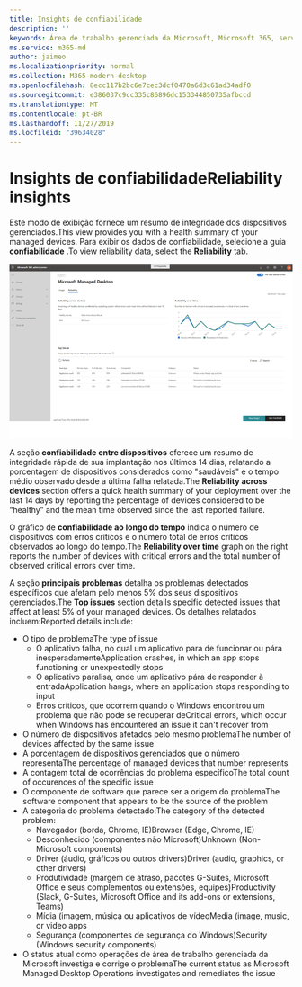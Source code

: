 ```yaml
---
title: Insights de confiabilidade
description: ''
keywords: Área de trabalho gerenciada da Microsoft, Microsoft 365, serviço, documentação
ms.service: m365-md
author: jaimeo
ms.localizationpriority: normal
ms.collection: M365-modern-desktop
ms.openlocfilehash: 8ecc117b2bc6e7cec3dcf0470a6d3c61ad34adf0
ms.sourcegitcommit: e386037c9cc335c86896dc153344850735afbccd
ms.translationtype: MT
ms.contentlocale: pt-BR
ms.lasthandoff: 11/27/2019
ms.locfileid: "39634028"
---
```

# <a name="reliability-insights"></a><span data-ttu-id="55348-103">Insights de confiabilidade</span><span class="sxs-lookup"><span data-stu-id="55348-103">Reliability insights</span></span>

<span data-ttu-id="55348-104">Este modo de exibição fornece um resumo de integridade dos dispositivos gerenciados.</span><span class="sxs-lookup"><span data-stu-id="55348-104">This view provides you with a health summary of your managed devices.</span></span> <span data-ttu-id="55348-105">Para exibir os dados de confiabilidade, selecione a guia **confiabilidade** .</span><span class="sxs-lookup"><span data-stu-id="55348-105">To view reliability data, select the **Reliability** tab.</span></span>


![Painel de confiabilidade](images/insights_reliability.png)

<span data-ttu-id="55348-107">A seção **confiabilidade entre dispositivos** oferece um resumo de integridade rápida de sua implantação nos últimos 14 dias, relatando a porcentagem de dispositivos considerados como "saudáveis" e o tempo médio observado desde a última falha relatada.</span><span class="sxs-lookup"><span data-stu-id="55348-107">The **Reliability across devices** section offers a quick health summary of your deployment over the last 14 days by reporting the percentage of devices considered to be “healthy” and the mean time observed since the last reported failure.</span></span> 

 
<span data-ttu-id="55348-108">O gráfico de **confiabilidade ao longo do tempo** indica o número de dispositivos com erros críticos e o número total de erros críticos observados ao longo do tempo.</span><span class="sxs-lookup"><span data-stu-id="55348-108">The **Reliability over time** graph on the right reports the number of devices with critical errors and the total number of observed critical errors over time.</span></span>

<span data-ttu-id="55348-109">A seção **principais problemas** detalha os problemas detectados específicos que afetam pelo menos 5% dos seus dispositivos gerenciados.</span><span class="sxs-lookup"><span data-stu-id="55348-109">The **Top issues** section details specific detected issues that affect at least 5% of your managed devices.</span></span> <span data-ttu-id="55348-110">Os detalhes relatados incluem:</span><span class="sxs-lookup"><span data-stu-id="55348-110">Reported details include:</span></span>

- <span data-ttu-id="55348-111">O tipo de problema</span><span class="sxs-lookup"><span data-stu-id="55348-111">The type of issue</span></span>
    - <span data-ttu-id="55348-112">O aplicativo falha, no qual um aplicativo para de funcionar ou pára inesperadamente</span><span class="sxs-lookup"><span data-stu-id="55348-112">Application crashes, in which an app stops functioning or unexpectedly stops</span></span>
    - <span data-ttu-id="55348-113">O aplicativo paralisa, onde um aplicativo pára de responder à entrada</span><span class="sxs-lookup"><span data-stu-id="55348-113">Application hangs, where an application stops responding to input</span></span>
    - <span data-ttu-id="55348-114">Erros críticos, que ocorrem quando o Windows encontrou um problema que não pode se recuperar de</span><span class="sxs-lookup"><span data-stu-id="55348-114">Critical errors, which occur when Windows has encountered an issue it can't recover from</span></span>
- <span data-ttu-id="55348-115">O número de dispositivos afetados pelo mesmo problema</span><span class="sxs-lookup"><span data-stu-id="55348-115">The number of devices affected by the same issue</span></span>
- <span data-ttu-id="55348-116">A porcentagem de dispositivos gerenciados que o número representa</span><span class="sxs-lookup"><span data-stu-id="55348-116">The percentage of managed devices that number represents</span></span>
- <span data-ttu-id="55348-117">A contagem total de ocorrências do problema específico</span><span class="sxs-lookup"><span data-stu-id="55348-117">The total count of occurences of the specific issue</span></span>
- <span data-ttu-id="55348-118">O componente de software que parece ser a origem do problema</span><span class="sxs-lookup"><span data-stu-id="55348-118">The software component that appears to be the source of the problem</span></span>
- <span data-ttu-id="55348-119">A categoria do problema detectado:</span><span class="sxs-lookup"><span data-stu-id="55348-119">The category of the detected problem:</span></span>
    - <span data-ttu-id="55348-120">Navegador (borda, Chrome, IE)</span><span class="sxs-lookup"><span data-stu-id="55348-120">Browser (Edge, Chrome, IE)</span></span>
    - <span data-ttu-id="55348-121">Desconhecido (componentes não Microsoft)</span><span class="sxs-lookup"><span data-stu-id="55348-121">Unknown (Non-Microsoft components)</span></span>
    - <span data-ttu-id="55348-122">Driver (áudio, gráficos ou outros drivers)</span><span class="sxs-lookup"><span data-stu-id="55348-122">Driver (audio, graphics, or other drivers)</span></span>
    - <span data-ttu-id="55348-123">Produtividade (margem de atraso, pacotes G-Suites, Microsoft Office e seus complementos ou extensões, equipes)</span><span class="sxs-lookup"><span data-stu-id="55348-123">Productivity (Slack, G-Suites, Microsoft Office and its add-ons or extensions, Teams)</span></span>
    - <span data-ttu-id="55348-124">Mídia (imagem, música ou aplicativos de vídeo</span><span class="sxs-lookup"><span data-stu-id="55348-124">Media (image, music, or video apps</span></span>
    - <span data-ttu-id="55348-125">Segurança (componentes de segurança do Windows)</span><span class="sxs-lookup"><span data-stu-id="55348-125">Security (Windows security components)</span></span>
- <span data-ttu-id="55348-126">O status atual como operações de área de trabalho gerenciada da Microsoft investiga e corrige o problema</span><span class="sxs-lookup"><span data-stu-id="55348-126">The current status as Microsoft Managed Desktop Operations investigates and remediates the issue</span></span>


